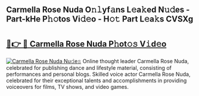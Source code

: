 ## Carmella Rose Nuda O𝚗𝚕yf𝚊ns L𝚎a𝚔ed N𝚞𝚍es - Part-kHe P𝚑𝚘tos Vi𝚍𝚎o - H𝚘𝚝 Part L𝚎a𝚔s CVSXg

# <h2><a href="http://kfd8i5.oniu.top/?m=Carmella+Rose+Nuda">🔗👉 🔴 Carmella Rose Nuda P𝚑ot𝚘𝚜 V𝚒d𝚎o</a></h2>

[![Carmella Rose Nuda Nu𝚍e𝚜](https://i.imgur.com/0qMVB7G.gif)](http://kfd8i5.oniu.top/?m=Carmella+Rose+Nuda)
Online thought leader Carmella Rose Nuda, celebrated for publishing dance and lifestyle material, consisting of performances and personal blogs. Skilled voice actor Carmella Rose Nuda, celebrated for their exceptional talents and accomplishments in providing voiceovers for films, TV shows, and video games.  
